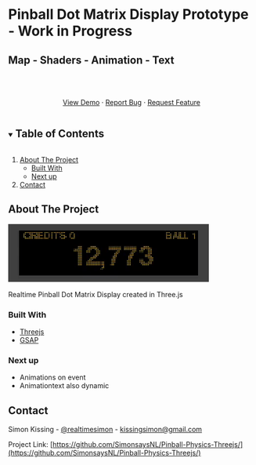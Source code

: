 # Pinball Dot Matrix Display Prototype - Work in Progress
## Map - Shaders - Animation - Text

<br />
<p align="center">
    <br />
    <a href="">View Demo</a>
    ·
    <a href="https://github.com/SimonsaysNL/Pinball-Dot-Matix-Display/issues">Report Bug</a>
    ·
    <a href="https://github.com/SimonsaysNL/Pinball-Dot-Matix-Display/issues">Request Feature</a>
  </p>
</p>



<!-- TABLE OF CONTENTS -->
<details open="open">
  <summary><h2 style="display: inline-block">Table of Contents</h2></summary>
  <ol>
    <li>
      <a href="#about-the-project">About The Project</a>
      <ul>
        <li><a href="#built-with">Built With</a></li>
          <li><a href="#next-up">Next up</a></li>
      </ul>
    </li>
    <li><a href="#contact">Contact</a></li>
  </ol>
</details>



<!-- ABOUT THE PROJECT -->
## About The Project

![](pinball-backbox-preview.gif)

Realtime Pinball Dot Matrix Display created in Three.js


### Built With

* [Threejs](https://threejs.org/)
* [GSAP](https://greensock.com/gsap/)

### Next up

* Animations on event
* Animationtext also dynamic


<!-- CONTACT -->
## Contact


Simon Kissing - [@realtimesimon](https://twitter.com/realtimesimon) - kissingsimon@gmail.com

Project Link: [https://github.com/SimonsaysNL/Pinball-Physics-Threejs/](https://github.com/SimonsaysNL/Pinball-Physics-Threejs/)
